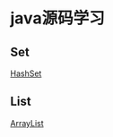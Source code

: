 # java源码学习

## Set

[HashSet](https://github.com/shanyao19940801/SourceCodeStudy/sourcecodestudy/java_code/src/jdk/set/HashSet.md)

## List

[ArrayList](https://github.com/shanyao19940801/SourceCodeStudy/sourcecodestudy/java_code/src/jdk/list/ArrayList.md)
